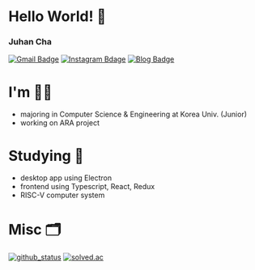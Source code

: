 # Hello World! 👋

### Juhan Cha
[![Gmail Badge](https://img.shields.io/badge/-Gmail-d14836?style=flat-square&logo=Gmail&logoColor=white&link=mailto:hanchaa@gmail.com)](mailto:hanchaa@gmail.com)
[![Instagram Bdage](https://img.shields.io/badge/instagram-e4405f?style=flat-square&logo=instagram&logoColor=white&link=https://www.instagram.com/juhan_dev/)](https://www.instagram.com/juhan_dev)
[![Blog Badge](https://img.shields.io/badge/Blog-black?style=falt-suqre&logo=github&logoColor=white&link=https://github.io/hanchaa)](https://github.io/hanchaa)

# I'm 🙋‍♂️
- majoring in Computer Science & Engineering at Korea Univ. (Junior)
- working on ARA project

# Studying 📖
- desktop app using Electron
- frontend using Typescript, React, Redux
- RISC-V computer system

# Misc 🗂
[![github_status](https://github-readme-stats.vercel.app/api?username=hanchaa)](https://github.com/hanchaa)
[![solved.ac](https://github-readme-solvedac.hyp3rflow.vercel.app/api/?handle=hanchaa)](https://solved.ac/hanchaa)
